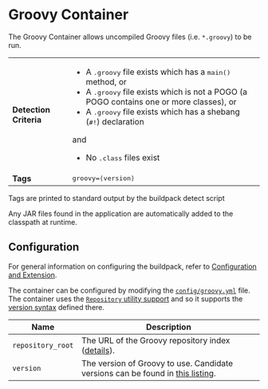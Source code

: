 # Groovy Container
The Groovy Container allows uncompiled Groovy files (i.e. `*.groovy`) to be run.

<table>
  <tr>
    <td><strong>Detection Criteria</strong></td>
    <td><ul>
      <li>A <tt>.groovy</tt> file exists which has a <tt>main()</tt> method, or</li>
      <li>A <tt>.groovy</tt> file exists which is not a POGO (a POGO contains one or more classes), or</li>
      <li>A <tt>.groovy</tt> file exists which has a shebang (<tt>#!</tt>) declaration</li>
    </ul>and<ul>
      <li>No <tt>.class</tt> files exist</li>
    </ul></td>
  </tr>
  <tr>
    <td><strong>Tags</strong></td>
    <td><tt>groovy=&lang;version&rang;</tt></td>
  </tr>
</table>
Tags are printed to standard output by the buildpack detect script

Any JAR files found in the application are automatically added to the classpath at runtime.

## Configuration
For general information on configuring the buildpack, refer to [Configuration and Extension][].

The container can be configured by modifying the [`config/groovy.yml`][] file.  The container uses the [`Repository` utility support][repositories] and so it supports the [version syntax][] defined there.

| Name | Description
| ---- | -----------
| `repository_root` | The URL of the Groovy repository index ([details][repositories]).
| `version` | The version of Groovy to use. Candidate versions can be found in [this listing][].

[Configuration and Extension]: ../README.md#Configuration-and-Extension
[`config/groovy.yml`]: ../config/groovy.yml
[repositories]: extending-repositories.md
[this listing]: http://download.pivotal.io.s3.amazonaws.com/groovy/index.yml
[version syntax]: extending-repositories.md#version-syntax-and-ordering
